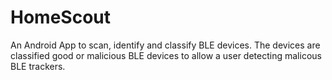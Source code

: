 # HomeScout
An Android App to scan, identify and classify BLE devices. The devices are classified good or malicious BLE devices to allow a user detecting malicous BLE trackers.
